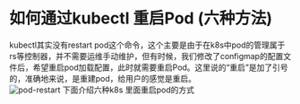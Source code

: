 # 如何通过kubectl 重启Pod (六种方法)
kubectl其实没有restart pod这个命令，这个主要是由于在k8s中pod的管理属于rs等控制器，并不需要运维手动维护，但有时候，我们修改了configmap的配置文件后，希望重启pod加载配置，此时就需要重启Pod。这里说的“重启”是加了引号的，准确地来说，是重建pod，给用户的感觉是重启。   
![pod-restart](https://p3-sign.toutiaoimg.com/tos-cn-i-qvj2lq49k0/4c8302c312c0466c85ddb4b268d7fc3c~noop.image?_iz=58558&from=article.pc_detail&x-expires=1670915173&x-signature=MrWnQRtorPR6hqYjjQvSGRteIwg%3D)
下面介绍六种k8s 里面重启pod的方式  

